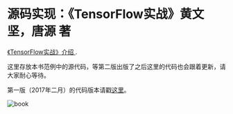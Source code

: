 # 源码实现：《TensorFlow实战》黄文坚，唐源 著

[《TensorFlow实战》介绍 ](https://terrytangyuan.github.io/2017/02/12/tensorflow-in-practice-book-chinese/).

这里存放本书范例中的源代码，等第二版出版了之后这里的代码也会跟着更新，请大家耐心等待。

第一版（2017年二月）的代码版本请戳[这里](https://github.com/terrytangyuan/tensorflow-in-practice-code/tree/ed93796ab8bad8904377727d19f3bdd5114eff0f)。

![book](https://terrytangyuan.github.io/img/inblog/tfbook-front-cover-new.jpg)
